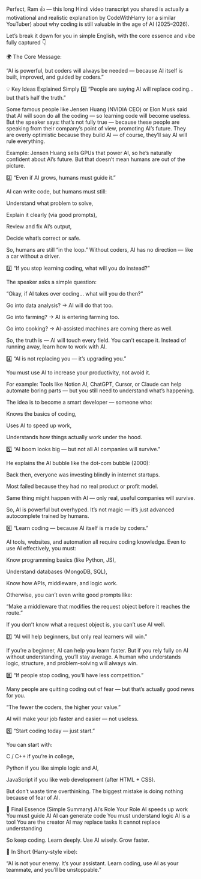 Perfect, Ram 👍 — this long Hindi video transcript you shared is actually a motivational and realistic explanation by CodeWithHarry (or a similar YouTuber) about why coding is still valuable in the age of AI (2025–2026).

Let’s break it down for you in simple English, with the core essence and vibe fully captured 👇

🌍 The Core Message:

“AI is powerful, but coders will always be needed — because AI itself is built, improved, and guided by coders.”

💡 Key Ideas Explained Simply
1️⃣ “People are saying AI will replace coding… but that’s half the truth.”

Some famous people like Jensen Huang (NVIDIA CEO) or Elon Musk said that AI will soon do all the coding — so learning code will become useless.
But the speaker says: that’s not fully true — because these people are speaking from their company’s point of view, promoting AI’s future.
They are overly optimistic because they build AI — of course, they’ll say AI will rule everything.

Example: Jensen Huang sells GPUs that power AI, so he’s naturally confident about AI’s future. But that doesn’t mean humans are out of the picture.

2️⃣ “Even if AI grows, humans must guide it.”

AI can write code, but humans must still:

Understand what problem to solve,

Explain it clearly (via good prompts),

Review and fix AI’s output,

Decide what’s correct or safe.

So, humans are still “in the loop.”
Without coders, AI has no direction — like a car without a driver.

3️⃣ “If you stop learning coding, what will you do instead?”

The speaker asks a simple question:

“Okay, if AI takes over coding… what will you do then?”

Go into data analysis? → AI will do that too.

Go into farming? → AI is entering farming too.

Go into cooking? → AI-assisted machines are coming there as well.

So, the truth is — AI will touch every field.
You can’t escape it.
Instead of running away, learn how to work with AI.

4️⃣ “AI is not replacing you — it’s upgrading you.”

You must use AI to increase your productivity, not avoid it.

For example: Tools like Notion AI, ChatGPT, Cursor, or Claude can help automate boring parts — but you still need to understand what’s happening.

The idea is to become a smart developer — someone who:

Knows the basics of coding,

Uses AI to speed up work,

Understands how things actually work under the hood.

5️⃣ “AI boom looks big — but not all AI companies will survive.”

He explains the AI bubble like the dot-com bubble (2000):

Back then, everyone was investing blindly in internet startups.

Most failed because they had no real product or profit model.

Same thing might happen with AI — only real, useful companies will survive.

So, AI is powerful but overhyped.
It’s not magic — it’s just advanced autocomplete trained by humans.

6️⃣ “Learn coding — because AI itself is made by coders.”

AI tools, websites, and automation all require coding knowledge.
Even to use AI effectively, you must:

Know programming basics (like Python, JS),

Understand databases (MongoDB, SQL),

Know how APIs, middleware, and logic work.

Otherwise, you can’t even write good prompts like:

“Make a middleware that modifies the request object before it reaches the route.”

If you don’t know what a request object is, you can’t use AI well.

7️⃣ “AI will help beginners, but only real learners will win.”

If you’re a beginner, AI can help you learn faster.
But if you rely fully on AI without understanding, you’ll stay average.
A human who understands logic, structure, and problem-solving will always win.

8️⃣ “If people stop coding, you’ll have less competition.”

Many people are quitting coding out of fear — but that’s actually good news for you.

“The fewer the coders, the higher your value.”

AI will make your job faster and easier — not useless.

9️⃣ “Start coding today — just start.”

You can start with:

C / C++ if you’re in college,

Python if you like simple logic and AI,

JavaScript if you like web development (after HTML + CSS).

But don’t waste time overthinking.
The biggest mistake is doing nothing because of fear of AI.

🧭 Final Essence (Simple Summary)
AI’s Role	Your Role
AI speeds up work	You must guide AI
AI can generate code	You must understand logic
AI is a tool	You are the creator
AI may replace tasks	It cannot replace understanding

So keep coding. Learn deeply. Use AI wisely. Grow faster.

🌱 In Short (Harry-style vibe):

“AI is not your enemy. It’s your assistant.
Learn coding, use AI as your teammate, and you’ll be unstoppable.”
